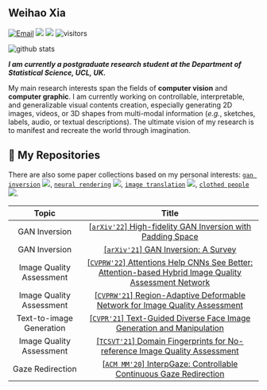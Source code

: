 ## Weihao Xia  

<!-- _**[[Homepage](https://xiaweihao.com)] [[Google Scholar](https://scholar.google.com.hk/citations?hl=zh-CN&user=Egqp5AMAAAAJ)]**_ -->

[![Email](https://img.shields.io/badge/-xiawh3@outlook.com-green?style=flat-square&labelColor=grey&logo=Gmail&logoColor=white&link=mailto:xiawh3@outlook.com)](xiawh3@outlook.com)
[![](https://img.shields.io/badge/website-ff69b4?&style=flat-square&logo=googlechrome&logoColor=white)](https://xiaweihao.com/)
[![](https://img.shields.io/badge/google%20scholar-%234285F4.svg?&style=flat-square&logo=google-scholar&logoColor=white)](https://scholar.google.com.hk/citations?hl=en&user=Egqp5AMAAAAJ)
![visitors](https://visitor-badge.glitch.me/badge?style=flat-square&page_id=weihaox) 

![github stats](https://github-readme-stats.vercel.app/api?username=weihaox&show_icons=true&theme=default&hide=issues&count_private=true)

_**I am currently a postgraduate research student at the Department of Statistical Science, UCL, UK.**_

My main research interests span the fields of **computer vision** and **computer graphic**. I am currently working on controllable, interpretable, and generalizable visual contents creation, especially generating 2D images, videos, or 3D shapes from multi-modal information (*e.g.*, sketches, labels, audio, or textual descriptions). The ultimate vision of my research is to manifest and recreate the world through imagination.

## 🌱 **My Repositories**

There are also some paper collections based on my personal interests: 
[`gan inversion`](https://github.com/weihaox/awesome-gan-inversion)
![](https://img.shields.io/github/stars/weihaox/awesome-gan-inversion?style=social),
[`neural rendering`](https://github.com/weihaox/awesome-neural-rendering)
![](https://img.shields.io/github/stars/weihaox/awesome-neural-rendering?style=social),
[`image translation`](https://github.com/weihaox/awesome-image-translation)
![](https://img.shields.io/github/stars/weihaox/awesome-image-translation?style=social),
[`clothed people`](https://github.com/weihaox/awesome-clothed-human)
![](https://img.shields.io/github/stars/weihaox/awesome-clothed-human?style=social).

| Topic         | Title         |
| :-------------: |:-------------:| 
| GAN Inversion | [[`arXiv'22`] High-fidelity GAN Inversion with Padding Space](https://github.com/EzioBy/padinv) | 
| GAN Inversion | [[`arXiv'21`] GAN Inversion: A Survey](https://github.com/weihaox/awesome-gan-inversion) | 
| Image Quality Assessment | [[`CVPRW'22`] Attentions Help CNNs See Better: Attention-based Hybrid Image Quality Assessment Network](https://github.com/IIGROUP/AHIQ) | 
| Image Quality Assessment | [[`CVPRW'21`] Region-Adaptive Deformable Network for Image Quality Assessment](https://github.com/IIGROUP/RADN) | 
| Text-to-image Generation | [[`CVPR'21`] Text-Guided Diverse Face Image Generation and Manipulation](https://github.com/IIGROUP/TediGAN) | 
| Image Quality Assessment | [[`TCSVT'21`] Domain Fingerprints for No-reference Image Quality Assessment](https://doi.org/10.1109/TCSVT.2020.3002662)| 
| Gaze Redirection | [[`ACM MM'20`] InterpGaze: Controllable Continuous Gaze Redirection](https://github.com/IIGROUP/InterpGaze) | 
